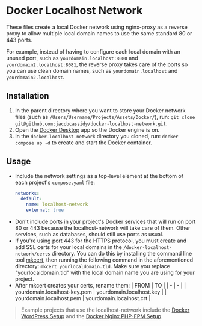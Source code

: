 # Docker Localhost Network

These files create a local Docker network using nginx-proxy as a reverse proxy to allow multiple local domain names to use the same standard 80 or 443 ports.

For example, instead of having to configure each local domain with an unused port, such as `yourdomain.localhost:8080` and `yourdomain2.localhost:8081`, the reverse proxy takes care of the ports so you can use clean domain names, such as `yourdomain.localhost` and `yourdomain2.localhost`.

## Installation

1. In the parent directory where you want to store your Docker network files (such as `/Users/Username/Projects/Assets/Docker/`), run: `git clone git@github.com:jacobcassidy/docker-localhost-network.git`.
2. Open the [Docker Desktop](https://www.docker.com/products/docker-desktop/) app so the Docker engine is on.
3. In the `docker-localhost-network` directory you cloned, run: `docker compose up -d` to create and start the Docker container.

## Usage

- Include the network settings as a top-level element at the bottom of each project's `compose.yaml` file:
  ```yaml
  networks:
    default:
      name: localhost-network
      external: true
  ```
- Don't include ports in your project's Docker services that will run on port 80 or 443 because the localhost-network will take care of them. Other services, such as databases, should still use ports as usual.
- If you're using port 443 for the HTTPS protocol, you must create and add SSL certs for your local domains in the `/docker-localhost-network/certs` directory. You can do this by installing the command line tool [mkcert](https://github.com/FiloSottile/mkcert), then running the following command in the aforementioned directory: `mkcert yourlocaldomain.tld`. Make sure you replace "yourlocaldomain.tld" with the local domain name you are using for your project.
- After mkcert creates your certs, rename them:
    | FROM | TO |
    | - | - |
    | yourdomain.localhost-key.pem | yourdomain.localhost.key |
    | yourdomain.localhost.pem | yourdomain.localhost.crt |

> Example projects that use the localhost-network include the [Docker WordPress Setup](https://github.com/jacobcassidy/docker-wordpress-setup) and the [Docker Nginx PHP-FPM Setup](https://github.com/jacobcassidy/docker-nginx-phpfpm-setup).
